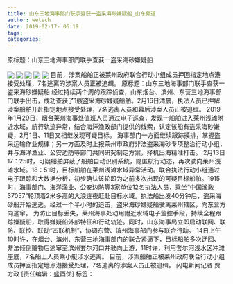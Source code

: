 ```yaml
---
title: 山东三地海事部门联手查获一盗采海砂嫌疑船_山东频道
author: wetech
date: 2019-02-17- 06:19
tags: 
categories: 
---
```

原标题：山东三地海事部门联手查获一盗采海砂嫌疑船
<!-- more -->
                
<img align="center" border="0" src="http://p1.ifengimg.com/fck/2019_08/caa4bde40118858_w960_h720.jpg" />
                
<img align="center" border="0" src="http://p1.ifengimg.com/fck/2019_08/2793b760b63e189_w960_h720.jpg" />
            
<img align="center" border="0" src="http://p1.ifengimg.com/fck/2019_08/f2c148a63db267b_w960_h720.jpg" />
<img align="center" border="0" src="http://p1.ifengimg.com/fck/2019_08/c73b28d027bd89d_w1086_h720.jpg" />
<img align="center" border="0" src="http://p2.ifengimg.com/a/2016/0810/204c433878d5cf9size1_w16_h16.png" />
目前，涉案船舶正被莱州政府联合行动小组成员押回指定地点港接受处理，7名逃离的涉案人员正被追缉。
原标题：山东三地海事部门联手查获一盗采海砂嫌疑船
经过持续两个周的跟踪侦查，山东烟台、滨州、东营三地海事部门联手出击，成功查获了1艘盗采海砂嫌疑船舶。2月16日清晨，执法人员已押解涉案船舶开赴指定地点接受处理，7名逃离人员和幕后涉案人员正被追缉。
2019年1月29日，烟台莱州海事处值班人员通过电子巡查，发现一船舶进入莱州浅滩附近水域，航行轨迹异常，结合海洋渔政部门提供的线索，认定该船有盗采海砂嫌疑，2月1日、11日又相继发现可疑目标。
海事部门一方面继续跟踪摸排，掌握盗采运输作业规律；另一方面及时上报莱州市政府非法盗采海砂专项整治行动小组，并与海洋渔业、公安边防等部门共同研究制定方案，择机出海精准打击。
2月13日17：25时，可疑船舶屏蔽了船舶自动识别系统，隐匿航行动态，再次驶向莱州浅滩水域。18：51时，目标船舶在莱州浅滩水域异常活动。联合执法行动小组通过电子跟踪和大数据分析，初步确认该轮即为之前多次出现的可疑目标船舶。1915时，海事部门、海洋渔业、公安边防等3家单位12名执法人员，乘坐“中国渔政37057”轮顶着2米多高的大浪连夜赶赴目标水域。执法船出发40分钟后，盗采海砂船开始逃逸。经过一个半小时的追击，盗采海砂嫌疑船驶离莱州辖区，向东营方向逃窜。
为防止目标丢失，莱州海事处动用附近水域电子监控手段，持续全程跟踪嫌疑船，取得嫌疑船外部特征和行动轨迹。同时，山东海事局立即启动联网、联防、联控、联动“四联机制”，协调东营、滨州海事部门参与联合行动。
14日上午10时许，在烟台、滨州、东营三地海事部门的联合紧逼下，目标船舶多次迂回、非法倾倒赃物后逃窜至滨州套尔河口并驶向上游，11时许，利用套尔河浅水区冲滩座底，7名船上人员乘小艇涉水逃离。
目前，涉案船舶正被莱州政府联合行动小组成员押回指定地点港接受处理，7名逃离的涉案人员正被追缉。
闪电新闻记者 贾方政
[责任编辑：盛酉优]
标签：
 
             
